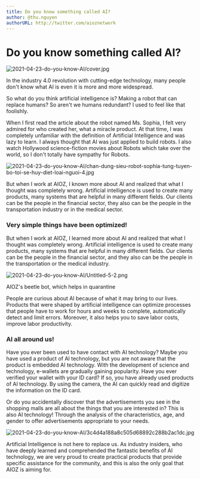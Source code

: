 ```yaml
---
title: Do you know something called AI?
author: @thu.nguyen
authorURL: http://twitter.com/aioznetwork
---
```

# Do you know something called AI?

![2021-04-23-do-you-know-AI/cover.jpg](2021-04-23-do-you-know-AI/cover.jpg)
<!--truncate-->

In the industry 4.0 revolution with cutting-edge technology, many people don't know what AI is even it is more and more widespread.

So what do you think artificial intelligence is? Making a robot that can replace humans? So aren't we humans redundant? I used to feel like that foolishly.

When I first read the article about the robot named Ms. Sophia, I felt very admired for who created her, what a miracle product. At that time, I was completely unfamiliar with the definition of Artificial Intelligence and was lazy to learn. I always thought that AI was just applied to build robots. I also watch Hollywood science-fiction movies about Robots which take over the world, so I don't totally have sympathy for Robots.

![2021-04-23-do-you-know-AI/chan-dung-sieu-robot-sophia-tung-tuyen-bo-toi-se-huy-diet-loai-nguoi-4.jpg](2021-04-23-do-you-know-AI/chan-dung-sieu-robot-sophia-tung-tuyen-bo-toi-se-huy-diet-loai-nguoi-4.jpg)

But when I work at AIOZ, I known more about AI and realized that what I thought was completely wrong. Artificial intelligence is used to create many products, many systems that are helpful in many different fields. Our clients can be the people in the financial sector, they also can be the people in the transportation industry or in the medical sector.

### Very simple things have been optimized!

But when I work at AIOZ, I learned more about AI and realized that what I thought was completely wrong. Artificial intelligence is used to create many products, many systems that are helpful in many different fields. Our clients can be the people in the financial sector, and they also can be the people in the transportation or the medical industry.

![2021-04-23-do-you-know-AI/Untitled-5-2.png](2021-04-23-do-you-know-AI/Untitled-5-2.png)

AIOZ's beetle bot, which helps in quarantine

People are curious about AI because of what it may bring to our lives. Products that were shaped by artificial intelligence can optimize processes that people have to work for hours and weeks to complete, automatically detect and limit errors. Moreover, it also helps you to save labor costs, improve labor productivity.

### AI all around us!

Have you ever been used to have contact with AI technology? Maybe you have used a product of AI technology, but you are not aware that the product is embedded AI technology. With the development of science and technology, e-wallets are gradually gaining popularity. Have you ever verified your wallet with your ID card? If so, you have already used products of AI technology. By using the camera, the AI can quickly read and digitize the information on the ID card.

Or do you accidentally discover that the advertisements you see in the shopping malls are all about the things that you are interested in? This is also AI technology! Through the analysis of the characteristics, age, and gender to offer advertisements appropriate to your needs.

![2021-04-23-do-you-know-AI/3c4d4a188a8c505d68892c288b2ac1dc.jpg](2021-04-23-do-you-know-AI/3c4d4a188a8c505d68892c288b2ac1dc.jpg)

Artificial Intelligence is not here to replace us.  As industry insiders, who have deeply learned and comprehended the fantastic benefits of AI technology, we are very proud to create practical products that provide specific assistance for the community, and this is also the only goal that AIOZ is aiming for.
